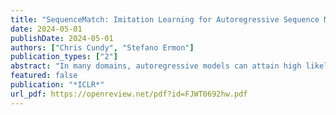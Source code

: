 ```yaml
---
title: "SequenceMatch: Imitation Learning for Autoregressive Sequence Modelling with Backtracking"
date: 2024-05-01
publishDate: 2024-05-01
authors: ["Chris Cundy", "Stefano Ermon"]
publication_types: ["2"]
abstract: "In many domains, autoregressive models can attain high likelihood on the task of predicting the next observation. However, this maximum-likelihood (MLE) objective does not necessarily match a downstream use-case of autoregressively generating high-quality sequences. The MLE objective weights sequences proportionally to their frequency under the data distribution, with no guidance for the model's behaviour out of distribution (OOD): leading to compounding error during autoregressive generation. In order to address this compounding error problem, we formulate sequence generation as an imitation learning (IL) problem. This allows us to minimize a variety of divergences between the distribution of sequences generated by an autoregressive model and sequences from a dataset, including divergences with weight on OOD generated sequences. The IL framework also allows us to incorporate backtracking by introducing a backspace action into the generation process. This further mitigates the compounding error problem by allowing the model to revert a sampled token if it takes the sequence OOD. Our resulting method, SequenceMatch, can be implemented without adversarial training or architectural changes. We identify the SequenceMatch-chi-squared divergence as a more suitable training objective for autoregressive models which are used for generation. We show that empirically, SequenceMatch training leads to improvements over MLE on text generation with language models and arithmetic."
featured: false
publication: "*ICLR*"
url_pdf: https://openreview.net/pdf?id=FJWT0692hw.pdf
---
```

 
